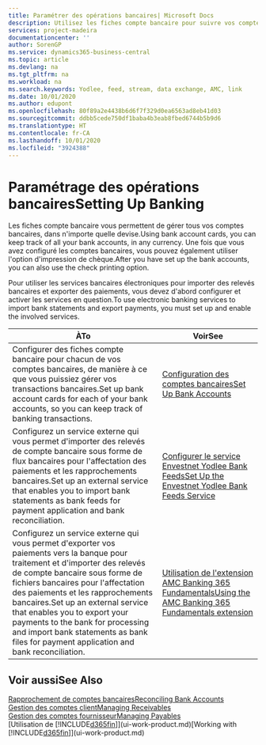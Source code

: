 ```yaml
---
title: Paramétrer des opérations bancaires| Microsoft Docs
description: Utilisez les fiches compte bancaire pour suivre vos comptes bancaires et paramétrer le flux bancaire, telles que Yodlee, pour échanger des données.
services: project-madeira
documentationcenter: ''
author: SorenGP
ms.service: dynamics365-business-central
ms.topic: article
ms.devlang: na
ms.tgt_pltfrm: na
ms.workload: na
ms.search.keywords: Yodlee, feed, stream, data exchange, AMC, link
ms.date: 10/01/2020
ms.author: edupont
ms.openlocfilehash: 80f89a2e4438b6d6f7f329d0ea6563ad8eb41d03
ms.sourcegitcommit: ddbb5cede750df1baba4b3eab8fbed6744b5b9d6
ms.translationtype: HT
ms.contentlocale: fr-CA
ms.lasthandoff: 10/01/2020
ms.locfileid: "3924388"
---
```

# <a name="setting-up-banking"></a><span data-ttu-id="291e6-103">Paramétrage des opérations bancaires</span><span class="sxs-lookup"><span data-stu-id="291e6-103">Setting Up Banking</span></span>
<span data-ttu-id="291e6-104">Les fiches compte bancaire vous permettent de gérer tous vos comptes bancaires, dans n'importe quelle devise.</span><span class="sxs-lookup"><span data-stu-id="291e6-104">Using bank account cards, you can keep track of all your bank accounts, in any currency.</span></span> <span data-ttu-id="291e6-105">Une fois que vous avez configuré les comptes bancaires, vous pouvez également utiliser l'option d'impression de chèque.</span><span class="sxs-lookup"><span data-stu-id="291e6-105">After you have set up the bank accounts, you can also use the check printing option.</span></span>

<span data-ttu-id="291e6-106">Pour utiliser les services bancaires électroniques pour importer des relevés bancaires et exporter des paiements, vous devez d'abord configurer et activer les services en question.</span><span class="sxs-lookup"><span data-stu-id="291e6-106">To use electronic banking services to import bank statements and  export payments, you must set up and enable the involved services.</span></span>

| <span data-ttu-id="291e6-107">À</span><span class="sxs-lookup"><span data-stu-id="291e6-107">To</span></span> | <span data-ttu-id="291e6-108">Voir</span><span class="sxs-lookup"><span data-stu-id="291e6-108">See</span></span> |
| --- | --- |
| <span data-ttu-id="291e6-109">Configurer des fiches compte bancaire pour chacun de vos comptes bancaires, de manière à ce que vous puissiez gérer vos transactions bancaires.</span><span class="sxs-lookup"><span data-stu-id="291e6-109">Set up bank account cards for each of your bank accounts, so you can keep track of banking transactions.</span></span> |[<span data-ttu-id="291e6-110">Configuration des comptes bancaires</span><span class="sxs-lookup"><span data-stu-id="291e6-110">Set Up Bank Accounts</span></span>](bank-how-setup-bank-accounts.md) |
| <span data-ttu-id="291e6-111">Configurez un service externe qui vous permet d'importer des relevés de compte bancaire sous forme de flux bancaires pour l'affectation des paiements et les rapprochements bancaires.</span><span class="sxs-lookup"><span data-stu-id="291e6-111">Set up an external service that enables you to import bank statements as bank feeds for payment application and bank reconciliation.</span></span> |[<span data-ttu-id="291e6-112">Configurer le service Envestnet Yodlee Bank Feeds</span><span class="sxs-lookup"><span data-stu-id="291e6-112">Set Up the Envestnet Yodlee Bank Feeds Service</span></span>](bank-how-setup-bank-statement-service.md) |
| <span data-ttu-id="291e6-113">Configurez un service externe qui vous permet d'exporter vos paiements vers la banque pour traitement et d'importer des relevés de compte bancaire sous forme de fichiers bancaires pour l'affectation des paiements et les rapprochements bancaires.</span><span class="sxs-lookup"><span data-stu-id="291e6-113">Set up an external service that enables you to export your payments to the bank for processing  and import bank statements as bank files for payment application and bank reconciliation.</span></span> |[<span data-ttu-id="291e6-114">Utilisation de l'extension AMC Banking 365 Fundamentals</span><span class="sxs-lookup"><span data-stu-id="291e6-114">Using the AMC Banking 365 Fundamentals extension</span></span>](ui-extensions-amc-banking.md) |

## <a name="see-also"></a><span data-ttu-id="291e6-115">Voir aussi</span><span class="sxs-lookup"><span data-stu-id="291e6-115">See Also</span></span>
[<span data-ttu-id="291e6-116">Rapprochement de comptes bancaires</span><span class="sxs-lookup"><span data-stu-id="291e6-116">Reconciling Bank Accounts</span></span>](bank-manage-bank-accounts.md)  
[<span data-ttu-id="291e6-117">Gestion des comptes client</span><span class="sxs-lookup"><span data-stu-id="291e6-117">Managing Receivables</span></span>](receivables-manage-receivables.md)  
[<span data-ttu-id="291e6-118">Gestion des comptes fournisseur</span><span class="sxs-lookup"><span data-stu-id="291e6-118">Managing Payables</span></span>](payables-manage-payables.md)  
<span data-ttu-id="291e6-119">[Utilisation de [!INCLUDE[d365fin](includes/d365fin_md.md)]](ui-work-product.md)</span><span class="sxs-lookup"><span data-stu-id="291e6-119">[Working with [!INCLUDE[d365fin](includes/d365fin_md.md)]](ui-work-product.md)</span></span>
